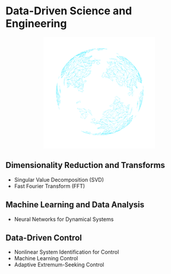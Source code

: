 # Data-Driven Science and Engineering

<p align="center">
<img src="https://github.com/Pravin93-Murugesan/Control-Theory-with-Machine-Learning-/blob/master/network_data.png" width="300">
</p>

## Dimensionality Reduction and Transforms
  - Singular Value Decomposition (SVD)
  - Fast Fourier Transform (FFT)
  
## Machine Learning and Data Analysis
  - Neural Networks for Dynamical Systems
  
## Data-Driven Control
  - Nonlinear System Identification for Control
  - Machine Learning Control
  - Adaptive Extremum-Seeking Control
